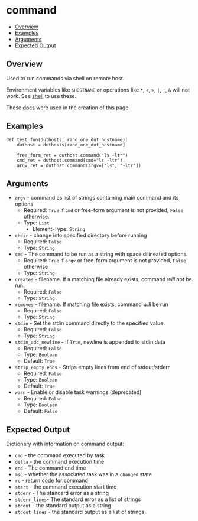 # command

- [Overview](#overview)
- [Examples](#examples)
- [Arguments](#arguments)
- [Expected Output](#expected-output)

## Overview
Used to run commands via shell on remote host.

Environment variables like `$HOSTNAME` or operations like `*`, `<`, `>`, `|`, `;`, `&` will not work. See [shell](shell.md) to use these.

These [docs](https://docs.ansible.com/ansible/latest/collections/ansible/builtin/command_module.html) were used in the creation of this page.

## Examples
```
def test_fun(duthosts, rand_one_dut_hostname):
    duthost = duthosts[rand_one_dut_hostname]

    free_form_ret = duthost.command("ls -ltr")
    cmd_ret = duthost.command(cmd="ls -ltr")
    argv_ret = duthost.command(argv=["ls", "-ltr"])
```

## Arguments
- `argv` - command as list of strings containing main command and its options
    - Required: `True` if `cmd` or free-form argument is not provided, `False` otherwise.
    - Type: `List`
        - Element-Type: `String`
- `chdir` - change into specified directory before running 
    - Required: `False`
    - Type: `String`
- `cmd` - The command to be run as a string with space dilineated options.
    - Required: `True` if `argv` or free-form argument is not provided, `False` otherwise
    - Type: `String`
- `creates` - filename. If a matching file already exists, command _will not_ be run.
    - Required: `False`
    - Type: `String`
- `removes` - filename. If matching file exists, command _will_ be run
    - Required: `False`
    - Type: `String`
- `stdin` - Set the stdin command directly to the specified value
    - Required: `False`
    - Type: `String`
- `stdin_add_newline` - if `True`, newline is appended to stdin data
    - Required: `False`
    - Type: `Boolean`
    - Default: `True`
- `strip_empty_ends` - Strips empty lines from end of stdout/stderr
    - Required: `False`
    - Type: `Boolean`
    - Default: `True`
- `warn` - Enable or disable task warnings (deprecated)
    - Required: `False`
    - Type: `Boolean`
    - Default: `False`

## Expected Output
Dictionary with information on command output:

- `cmd` - the command executed by task
- `delta` - the command execution time
- `end` - The command end time
- `msg` - whether the associated task was in a `changed` state
- `rc` - return code for command
- `start` - the command execution start time
- `stderr` - The standard error as a string
- `stderr_lines`- The standard error as a list of strings
- `stdout` - the standard output as a string
- `stdout_lines` - the standard output as a list of strings